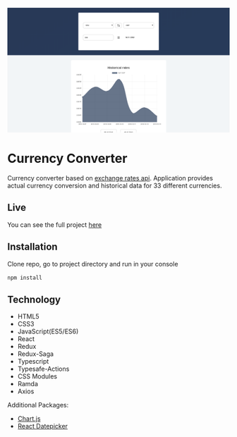 ![alt text](https://github.com/Marek-Barela/Currency-Converter/blob/master/src/assets/images/currency-converter.png?raw=true)

# Currency Converter

Currency converter based on [exchange rates api](https://exchangeratesapi.io/). Application provides actual currency conversion and historical data for 33 different currencies.

## Live

You can see the full project [here](https://hardcore-leakey-952fc7.netlify.com/)

## Installation

Clone repo, go to project directory and run in your console

```bash
npm install
```

## Technology

- HTML5
- CSS3
- JavaScript(ES5/ES6)
- React
- Redux
- Redux-Saga
- Typescript
- Typesafe-Actions
- CSS Modules
- Ramda
- Axios

Additional Packages:

- [Chart.js](https://www.chartjs.org/)
- [React Datepicker](https://reactdatepicker.com/)
